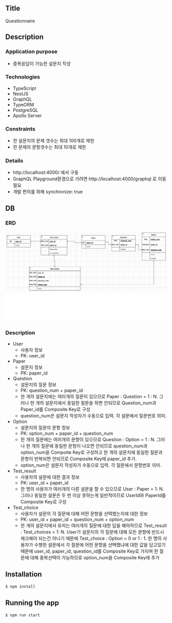 ## Title

Questionnaire

## Description

### Application purpose

* 중복응답이 가능한 설문지 작성

### Technologies
* TypeScript
* NestJS
* GraphQL
* TypeORM
* PostgreSQL
* Apollo Server

### Constraints
* 한 설문지의 문제 갯수는 최대 100개로 제한
* 한 문제의 문항갯수는 최대 10개로 제한

### Details
* http://localhost:4000/ 에서 구동
* GraphQL Playground환경으로 가려면 http://localhost:4000/graphql 로 이동 필요
* 개발 편의를 위해 synchronize: true

## DB
### ERD
![alt text](./img/maumlab_db_schema_img.png)

### Description
* User
    * 사용자 정보
    * PK: user_id
* Paper
    * 설문지 정보
    * PK: paper_id
* Question
    * 설문지의 질문 정보
    * PK: question_num + paper_id
    * 한 개의 설문지에는 여러개의 질문이 있으므로 Paper : Question = 1 : N. 그러나 한 개의 설문지에서 동일한 질문을 하면 안되므로 Question_num과 Paper_id를 Composite Key로 구성
    * question_num은 설문지 작성자가 수동으로 입력. 각 설문에서 질문번호 의미. 
* Option
    * 설문지의 질문의 문항 정보
    * PK: option_num + paper_id + question_num
    * 한 개의 질문에는 여러개의 문항이 있으므로 Question : Option = 1 : N. 그러나 한 개의 질문에 동일한 문항이 나오면 안되므로 question_num과 option_num을 Compoite Key로 구성하고 한 개의 설문지에 동일한 질문과 문항이 반복되면 안되므로 Composite Key에 paper_id 추가. 
    * option_num은 설문지 작성자가 수동으로 입력. 각 질문에서 문항번호 의미.
* Test_result
    * 사용자의 설문에 대한 결과 정보
    * PK: user_id + paper_id
    * 한 명의 사용자가 여러개의 다른 설문을 할 수 있으므로 User : Paper = 1: N. 그러나 동일한 설문은 두 번 이상 못하는게 일반적이므로  UserId와 PaperId를 Composite Key로 구성
* Test_choice
    * 사용자가 설문의 각 질문에 대해 어떤 문항을 선택했는지에 대한 정보
    * PK: user_id + paper_id + question_num + option_num
    * 한 개의 설문지에서 유저는 여러개의 질문에 대한 답을 해야하므로 Test_result : Test_choices = 1: N. User가 설문지의 각 질문에 대해 모든 문항에 반드시 체크해야 되는건 아니기 때문에 Test_choice : Option = 0 or 1 : 1. 한 명의 사용자가 수행한 설문에서 각 질문에 어떤 문항을 선택했냐에 대한 값을 담고있기 때문에 user_id, paper_id, question_id를 Composite Key로 가지며 한 질문에 대해 중복선택이 가능하므로 option_num을 Composite Key에 추가


## Installation

```bash
$ npm install
```

## Running the app

```bash
$ npm run start

```
